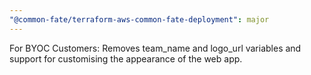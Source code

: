 ```yaml
---
"@common-fate/terraform-aws-common-fate-deployment": major
---
```


For BYOC Customers: Removes team_name and logo_url variables and support for customising the appearance of the web app.
